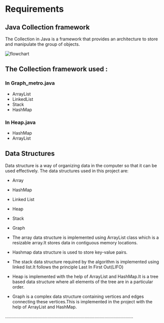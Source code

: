 # Requirements

## Java Collection framework

The Collection in Java is a framework that provides an architecture to store and manipulate the group of objects.

![flowchart](https://user-images.githubusercontent.com/71463658/101475597-9db6f400-3972-11eb-8b9f-dec58a00104f.png)

## The Collection framework used :

### In Graph_metro.java

* ArrayList
* LinkedList
* Stack
* HashMap

### In Heap.java

* HashMap
* ArrayList



## Data Structures
Data structure is a way of organizing data in the computer so that it can be used effectively.
The data structures used in this project are:
* Array
* HashMap
* Linked List
* Heap
* Stack
* Graph

* The array data structure is implemented using ArrayList class which is a resizable array.It stores data in contiguous memory locations.
* Hashmap data structure is used to store key-value pairs.
* The stack data structure required by the algorithm is implemented using linked list.It follows the principle Last In First Out(LIFO)
* Heap is implemented with the help of ArrayList and HashMap.It is a tree based data structure where all elements of the tree are in a particular order.
* Graph is a complex data structure containing vertices and edges connecting these vertices.This is implemented in the project with the help of ArrayList and HashMap.

.......................................................................................................
